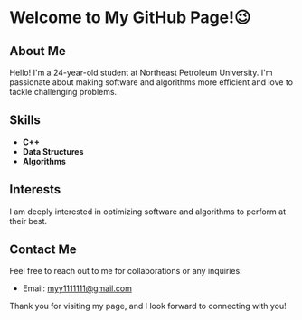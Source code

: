# Welcome to My GitHub Page!😉

## About Me
Hello! I'm a 24-year-old student at Northeast Petroleum University. I'm passionate about making software and algorithms more efficient and love to tackle challenging problems.

## Skills
- **C++**
- **Data Structures**
- **Algorithms**

## Interests
I am deeply interested in optimizing software and algorithms to perform at their best.

## Contact Me
Feel free to reach out to me for collaborations or any inquiries:
- Email: myy1111111@gmail.com

Thank you for visiting my page, and I look forward to connecting with you!
